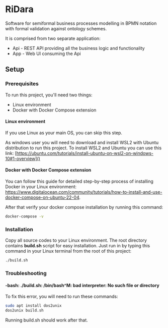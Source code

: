 # RiDara

Software for semiformal business processes modelling in BPMN notation with formal validation against ontology schemes.

It is comprised from two separate application:
- Api - REST API providing all the business logic and functionality
- App - Web UI consuming the Api

## Setup

### Prerequisites
To run this project, you'll need two things:
- Linux environment
- Docker with Docker Compose extension 

#### Linux environment
If you use Linux as your main OS, you can skip this step.

As windows user you will need to download and install WSL2 with Ubuntu distribution to run this project.
To install WSL2 and Ubuntu you can use this link: [https://ubuntu.com/tutorials/install-ubuntu-on-wsl2-on-windows-10#1-overview]()

#### Docker with Docker Compose extension
You can follow this guide for detailed step-by-step process of installing Docker in your Linux environment: https://www.digitalocean.com/community/tutorials/how-to-install-and-use-docker-compose-on-ubuntu-22-04.

After that verify your docker compose installation by running this command:
```bash
docker-compose -v
```

### Installation
Copy all source codes to your Linux environment. The root directory contains **build.sh** script for easy installation. Just run in by typing this command in your Linux terminal from the root of this project:

```bash
./build.sh
```

### Troubleshooting

#### -bash: ./build.sh: /bin/bash^M: bad interpreter: No such file or directory
To fix this error, you will need to run these commands:

```bash
sudo apt install dos2unix
dos2unix build.sh
```

Running build.sh should work after that.
